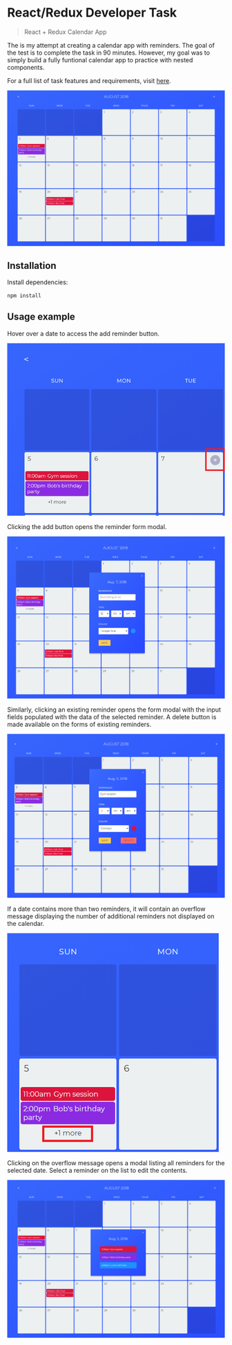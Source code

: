 # React/Redux Developer Task

> React + Redux Calendar App

The is my attempt at creating a calendar app with reminders. The goal of the test is to complete the task in 90 minutes. However, my goal was to simply build a fully funtional calendar app to practice with nested components.

For a full list of task features and requirements, visit [here](https://developerjobsboard.co.uk/2018/07/28/an-example-senior-react-redux-developer-task/).

![](./screens/screen1.png)

## Installation

Install dependencies:

```
npm install
```

## Usage example

Hover over a date to access the add reminder button.

![](./screens/screen2.png)

Clicking the add button opens the reminder form modal.

![](./screens/screen3.png)

Similarly, clicking an existing reminder opens the form modal with the input fields populated with the data of the selected reminder. A delete button is made available on the forms of existing reminders.

![](./screens/screen4.png)

If a date contains more than two reminders, it will contain an overflow message displaying the number of additional reminders not displayed on the calendar.

![](./screens/screen5.png)

Clicking on the overflow message opens a modal listing all reminders for the selected date. Select a reminder on the list to edit the contents.

![](./screens/screen6.png)

